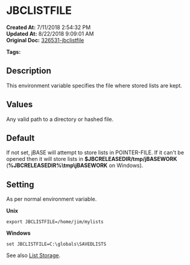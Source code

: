 # JBCLISTFILE

**Created At:** 7/11/2018 2:54:32 PM  
**Updated At:** 8/22/2018 9:09:01 AM  
**Original Doc:** [326531-jbclistfile](https://docs.jbase.com/41717-environment-variables/326531-jbclistfile)  

**Tags:**
<badge text='environment variables' vertical='middle' />

## Description

This environment variable specifies the file where stored lists are kept.



## Values

Any valid path to a directory or hashed file.



## Default

If not set, jBASE will attempt to store lists in POINTER-FILE. If it can't be opened then it will store lists in **$JBCRELEASEDIR/tmp/jBASEWORK** (**%JBCRELEASEDIR%\tmp\jBASEWORK** on Windows).



## Setting

As per normal environment variable.

**Unix**

```
export JBCLISTFILE=/home/jim/mylists
```



**Windows**

```
set JBCLISTFILE=C:\globals\SAVEDLISTS
```



See also [List Storage](325913-list-storage).
